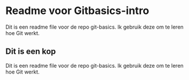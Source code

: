 # Readme voor Gitbasics-intro
Dit is een readme file voor de repo git-basics. Ik gebruik deze om te leren hoe Git werkt.

## Dit is een kop
Dit is een readme file voor de repo git-basics. Ik gebruik deze om te leren hoe Git werkt.
